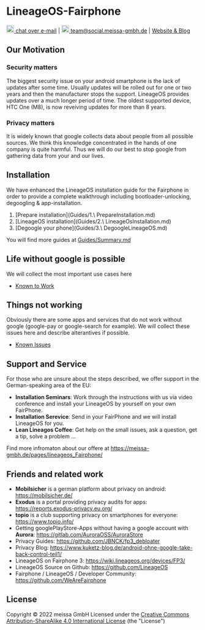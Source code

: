 # LineageOS-Fairphone

[<img src="https://domaindrivenarchitecture.org/img/delta-chat.svg" width=20 alt="DeltaChat"> chat over e-mail](mailto:buero@meissa-gmbh.de?subject=community-chat) | [<img src="https://meissa-gmbh.de/img/community/Mastodon_Logotype.svg" width=20 alt="team@social.meissa-gmbh.de"> team@social.meissa-gmbh.de](https://social.meissa-gmbh.de/@team) | [Website & Blog](https://domaindrivenarchitecture.org)

## Our Motivation
### Security matters

The biggest security issue on your android smartphone is the lack of updates after some time. 
Usually updates will be rolled out for one or two years and then the manufacturer stops the support. 
LineageOS provides updates over a much longer period of time. The oldest supported device, HTC One (M8), is now reveiving updates for more than 8 years.

### Privacy matters

It is widely known that google collects data about people from all possible sources. 
We think this knowledge concentrated in the hands of one company is quite harmful. 
Thus we will do our best to stop google from gathering data from your and our lives.

## Installation

We have enhanced the LineageOS installation guide for the Fairphone in order to provide a complete walkthrough including bootloader-unlocking, degoogling & app-installation.

1. [Prepare installation](Guides/1.\ PrepareInstallation.md)
2. [LineageOS installation](Guides/2.\ LineageOsInstallation.md)
3. [Degoogle your phone](Guides/3.\ DegoogleLineageOS.md)

You will find more guides at [Guides/Summary.md](Guides/Summary.md)

## Life without google is possible

We will collect the most important use cases here

* [Known to Work](KnownToWork/Summary.md)


## Things not working

Obviously there are some apps and services that do not work without google (google-pay or google-search for example). 
We will collect these issues here and describe alterantives if possible.

* [Known Issues](KnownIssues/Summary.md)


## Support and Service

For those who are unsure about the steps described, we offer support in the German-speaking area of the EU:
* **Installation Seminars**: Work through the instructions with us via video conference and install your LineageOS by yourself on your own FairPhone.
* **Installation Serevice**: Send in your FairPhone and we will install LineageOS for you.
* **Lean Lineagos Coffee**: Get help on the small issues, ask a question, get a tip, solve a problem ...

Find more infromaton about our offere at https://meissa-gmbh.de/pages/lineageos_Fairphone/


## Friends and related work

* **Mobilsicher** is a german platform about privacy on android: https://mobilsicher.de/
* **Exodus** is a portal providing privacy audits for apps: https://reports.exodus-privacy.eu.org/
* **topio** is a club supporting privacy on smartphones for everyone: https://www.topio.info/
* Getting googlePlayStore-Apps without having a google account with **Aurora**: https://gitlab.com/AuroraOSS/AuroraStore
* Privacy Guides: https://github.com/JBNCK/fp3_debloater
* Privacy Blog: https://www.kuketz-blog.de/android-ohne-google-take-back-control-teil1/
* LineageOS on Fairphone 3: https://wiki.lineageos.org/devices/FP3/
* LineageOS Source on Github: https://github.com/LineageOS
* Fairphone / LineageOS / Developer Community: https://github.com/WeAreFairphone

## License

Copyright © 2022 meissa GmbH
Licensed under the [Creative Commons Attribution-ShareAlike 4.0 International License](LICENSE) (the "License")
